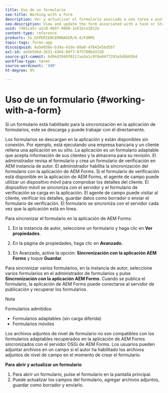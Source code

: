 ```yaml
---
title: Uso de un formulario
seo-title: Working with a Form
description: Ver y actualizar el formulario asociado a una tarea o punto de inicio en la aplicación AEM Forms
seo-description: View and update the form associated with a task or Startpoint in the AEM Forms app
uuid: 7481ca5c-a2c0-4697-9008-1e51bce2012e
content-type: reference
products: SG_EXPERIENCEMANAGER/6.4/FORMS
topic-tags: forms-app
discoiquuid: 8a5e038e-b39a-41de-88a0-47642e5bd5bf
exl-id: ae565dbd-2631-4364-89f7-675700b43320
source-git-commit: bd94d3949f0117aa3e1c9f0e84f7293a5d6b03b4
workflow-type: tm+mt
source-wordcount: '349'
ht-degree: 0%

---
```


# Uso de un formulario {#working-with-a-form}

Si un formulario está habilitado para la sincronización en la aplicación de formularios, este se descarga y puede trabajar con él directamente.

Los formularios se descargan en la aplicación y están disponibles sin conexión. Por ejemplo, está ejecutando una empresa bancaria y un cliente rellena una aplicación en su sitio. La aplicación es un formulario adaptable que acepta información de sus clientes y la almacena para su revisión. El administrador revisa el formulario y crea un formulario de verificación en AEM instancia de autor. El administrador habilita la sincronización del formulario con la aplicación de AEM Forms. Si el formulario de verificación está disponible en la aplicación de AEM Forms, el agente de campo puede utilizar un dispositivo móvil para comprobar los detalles del cliente. El dispositivo móvil se sincroniza con el servidor y el formulario de verificación se carga en la aplicación. El agente de campo puede visitar al cliente, verificar los detalles, guardar datos como borrador o enviar el formulario de verificación. El formulario se sincroniza con el servidor cada vez que la aplicación está en línea.

Para sincronizar el formulario en la aplicación de AEM Forms:

1. En la instancia de autor, seleccione un formulario y haga clic en **Ver propiedades**.

1. En la página de propiedades, haga clic en **Avanzado.**
1. En Avanzado, active la opción: **Sincronización con la aplicación AEM Forms** y toque **Guardar**.

Para sincronizar varios formularios, en la instancia de autor, seleccione varios formularios en el administrador de formularios y pulse **Sincronización con la aplicación AEM Forms**. Cuando se publica el formulario, la aplicación de AEM Forms puede conectarse al servidor de publicación y recuperar los formularios.

>[!NOTE]
>
>Formularios admitidos:
>
>* Formularios adaptables (sin carga diferida)
>* Formularios móviles
>
>Los archivos adjuntos de nivel de formulario no son compatibles con los formularios adaptables recuperados en la aplicación de AEM Forms sincronizados con el servidor OSGi de AEM Forms. Los usuarios pueden adjuntar archivos en un campo si el autor ha habilitado los archivos adjuntos de nivel de campo en el momento de crear el formulario.

**Para abrir y actualizar un formulario**

1. Para abrir un formulario, pulse el formulario en la pantalla principal.
1. Puede actualizar los campos del formulario, agregar archivos adjuntos, guardar como borrador y enviarlo.
